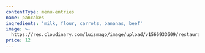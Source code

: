 ```yaml
---
contentType: menu-entries
name: pancakes
ingredients: 'milk, flour, carrots, bananas, beef'
image: >-
  https://res.cloudinary.com/luismago/image/upload/v1566933609/restaurant/menu/pancakes.jpg
price: 12
---
```


